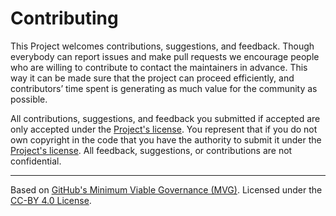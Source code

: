 # Contributing


This Project welcomes contributions, suggestions, and feedback. 
Though everybody can report issues and make pull requests we encourage people who are willing to contribute to contact the maintainers in advance. This way it can be made sure that the project can proceed efficiently, and contributors’ time spent is generating as much value for the community as possible.

All contributions, suggestions, and feedback you submitted if accepted are only accepted under the [Project's license](./LICENSE). You represent that if you do not own copyright in the code that you have the authority to submit it under the [Project's license](./LICENSE). All feedback, suggestions, or contributions are not confidential.


---
Based on [GitHub's Minimum Viable Governance (MVG)](https://github.com/github/MVG). Licensed under the [CC-BY 4.0 License](https://creativecommons.org/licenses/by/4.0/).
